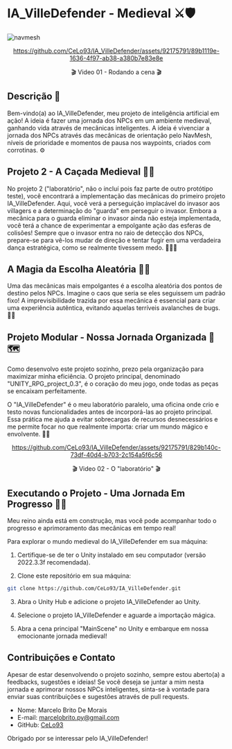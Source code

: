 # IA_VilleDefender - Medieval ⚔️🛡️

![navmesh](https://github.com/CeLo93/ChatGPT_em_Unity/assets/92175791/02b0b6f3-40f1-47fa-8b6d-ccc2a473f4b8)


<div align="center">
  

https://github.com/CeLo93/IA_VilleDefender/assets/92175791/89b1119e-1636-4f97-ab38-a380b7e83e8e

🎬 Video 01 - Rodando a cena 🎬

</div>

## Descrição 🏰

Bem-vindo(a) ao IA_VilleDefender, meu projeto de inteligência artificial em ação! A ideia é fazer uma jornada dos NPCs em um ambiente medieval, ganhando vida através de mecânicas inteligentes. A ideia é vivenciar a  jornada dos NPCs através das mecânicas de orientação pelo NavMesh, níveis de prioridade e momentos de pausa nos waypoints, criados com corrotinas. ⚙️

## Projeto 2 - A Caçada Medieval 🎯🏹

No projeto 2 ("laboratório", não o incluí pois faz parte de outro protótipo teste), você encontrará a implementação das mecânicas do primeiro projeto IA_VilleDefender. Aqui, você verá a perseguição implacável do invasor aos villagers e a determinação do "guarda" em perseguir o invasor. Embora a mecânica para o guarda eliminar o invasor ainda não esteja implementada, você terá a chance de experimentar a empolgante ação das esferas de colisões! Sempre que o invasor entra no raio de detecção dos NPCs, prepare-se para vê-los mudar de direção e tentar fugir em uma verdadeira dança estratégica, como se realmente tivessem medo. 🏃‍♂️💨

## A Magia da Escolha Aleatória 🎲✨

Uma das mecânicas mais empolgantes é a escolha aleatória dos pontos de destino pelos NPCs. Imagine o caos que seria se eles seguissem um padrão fixo! A imprevisibilidade trazida por essa mecânica é essencial para criar uma experiência autêntica, evitando aquelas terríveis avalanches de bugs. 🐞🚫

## Projeto Modular - Nossa Jornada Organizada 🧩🗺️

Como desenvolvo este projeto sozinho, prezo pela organização para maximizar minha eficiência. O projeto principal, denominado "UNITY_RPG_project_0.3", é o coração do meu jogo, onde todas as peças se encaixam perfeitamente.

O "IA_VilleDefender" é o meu laboratório paralelo, uma oficina onde crio e testo novas funcionalidades antes de incorporá-las ao projeto principal. Essa prática me ajuda a evitar sobrecargas de recursos desnecessários e me permite focar no que realmente importa: criar um mundo mágico e envolvente. 🌟🏰

<div align="center">



https://github.com/CeLo93/IA_VilleDefender/assets/92175791/829b140c-73df-40d4-b703-2c154a5f6c56

🎬 Video 02 - O "laboratório" 🎬



</div>

## Executando o Projeto - Uma Jornada Em Progresso 🏁🚀

Meu reino ainda está em construção, mas você pode acompanhar todo o progresso e aprimoramento das mecânicas em tempo real!

Para explorar o mundo medieval do IA_VilleDefender em sua máquina:

1. Certifique-se de ter o Unity instalado em seu computador (versão 2022.3.3f recomendada).

2. Clone este repositório em sua máquina:

```bash
git clone https://github.com/CeLo93/IA_VilleDefender.git

```

3. Abra o Unity Hub e adicione o projeto IA_VilleDefender ao Unity.

4. Selecione o projeto IA_VilleDefender e aguarde a importação mágica.

5. Abra a cena principal "MainScene" no Unity e embarque em nossa emocionante jornada medieval!

## Contribuições e Contato

Apesar de estar desenvolvendo o projeto sozinho, sempre estou aberto(a) a feedbacks, sugestões e ideias! Se você deseja se juntar a mim nesta jornada e aprimorar nossos NPCs inteligentes, sinta-se à vontade para enviar suas contribuições e sugestões através de pull requests.

- Nome: Marcelo Brito De Morais
- E-mail: marcelobrito.py@gmail.com
- GitHub: [CeLo93](https://github.com/Celo93)

Obrigado por se interessar pelo IA_VilleDefender! 
